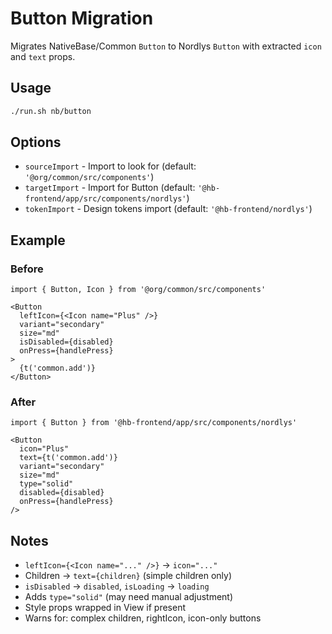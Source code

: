 # Button Migration

Migrates NativeBase/Common `Button` to Nordlys `Button` with extracted `icon` and `text` props.

## Usage

```bash
./run.sh nb/button
```

## Options

- `sourceImport` - Import to look for (default: `'@org/common/src/components'`)
- `targetImport` - Import for Button (default: `'@hb-frontend/app/src/components/nordlys'`)
- `tokenImport` - Design tokens import (default: `'@hb-frontend/nordlys'`)

## Example

### Before

```tsx
import { Button, Icon } from '@org/common/src/components'

<Button
  leftIcon={<Icon name="Plus" />}
  variant="secondary"
  size="md"
  isDisabled={disabled}
  onPress={handlePress}
>
  {t('common.add')}
</Button>
```

### After

```tsx
import { Button } from '@hb-frontend/app/src/components/nordlys'

<Button
  icon="Plus"
  text={t('common.add')}
  variant="secondary"
  size="md"
  type="solid"
  disabled={disabled}
  onPress={handlePress}
/>
```

## Notes

- `leftIcon={<Icon name="..." />}` → `icon="..."`
- Children → `text={children}` (simple children only)
- `isDisabled` → `disabled`, `isLoading` → `loading`
- Adds `type="solid"` (may need manual adjustment)
- Style props wrapped in View if present
- Warns for: complex children, rightIcon, icon-only buttons
